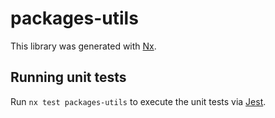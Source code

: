 # packages-utils

This library was generated with [Nx](https://nx.dev).

## Running unit tests

Run `nx test packages-utils` to execute the unit tests via [Jest](https://jestjs.io).
